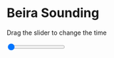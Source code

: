 <h1>Beira Sounding</h1>
<p>Drag the slider to change the time</p>

<div class="slidecontainer">
<input oninput='setImage(this)' class="slider" type="range" min="0" max="5" value="0" step="1" />
<img id='img'/>
</div>

<script>
var img = document.getElementById('img');
var img_array = ['/assets/images/skwt/skd_beira_wrfout_d01_2020-07-10_12:00:00.png',
'/assets/images/skwt/skd_beira_wrfout_d01_2020-07-10_18:00:00.png',
'/assets/images/skwt/skd_beira_wrfout_d01_2020-07-11_00:00:00.png',
'/assets/images/skwt/skd_beira_wrfout_d01_2020-07-11_06:00:00.png',
'/assets/images/skwt/skd_beira_wrfout_d01_2020-07-11_12:00:00.png',];
function setImage(obj)
{
        var value = obj.value;
        img.src = img_array[value];

}
</script>
